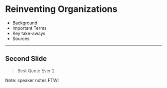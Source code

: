 # Reinventing Organizations
* Background
* Important Terms
* Key take-aways
* Sources

---
## Second Slide

>Best Quote Ever 2

Note: speaker notes FTW!